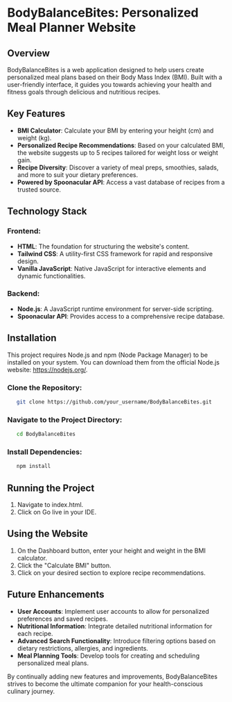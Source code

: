 # BodyBalanceBites: Personalized Meal Planner Website

## Overview

BodyBalanceBites is a web application designed to help users create personalized meal plans based on their Body Mass Index (BMI). Built with a user-friendly interface, it guides you towards achieving your health and fitness goals through delicious and nutritious recipes.

## Key Features

- **BMI Calculator**: Calculate your BMI by entering your height (cm) and weight (kg).
- **Personalized Recipe Recommendations**: Based on your calculated BMI, the website suggests up to 5 recipes tailored for weight loss or weight gain.
- **Recipe Diversity**: Discover a variety of meal preps, smoothies, salads, and more to suit your dietary preferences.
- **Powered by Spoonacular API**: Access a vast database of recipes from a trusted source.

## Technology Stack

### Frontend:

- **HTML**: The foundation for structuring the website's content.
- **Tailwind CSS**: A utility-first CSS framework for rapid and responsive design.
- **Vanilla JavaScript**: Native JavaScript for interactive elements and dynamic functionalities.

### Backend:

- **Node.js**: A JavaScript runtime environment for server-side scripting.
- **Spoonacular API**: Provides access to a comprehensive recipe database.

## Installation

This project requires Node.js and npm (Node Package Manager) to be installed on your system. You can download them from the official Node.js website: https://nodejs.org/.

### Clone the Repository:

```bash
   git clone https://github.com/your_username/BodyBalanceBites.git

```

### Navigate to the Project Directory:

```bash
   cd BodyBalanceBites

```

### Install Dependencies:

```bash
   npm install
```

## Running the Project

1. Navigate to index.html.
2. Click on Go live in your IDE.

## Using the Website

1. On the Dashboard button, enter your height and weight in the BMI calculator.
2. Click the "Calculate BMI" button.
3. Click on your desired section to explore recipe recommendations.

## Future Enhancements

- **User Accounts**: Implement user accounts to allow for personalized preferences and saved recipes.
- **Nutritional Information**: Integrate detailed nutritional information for each recipe.
- **Advanced Search Functionality**: Introduce filtering options based on dietary restrictions, allergies, and ingredients.
- **Meal Planning Tools**: Develop tools for creating and scheduling personalized meal plans.

By continually adding new features and improvements, BodyBalanceBites strives to become the ultimate companion for your health-conscious culinary journey.
